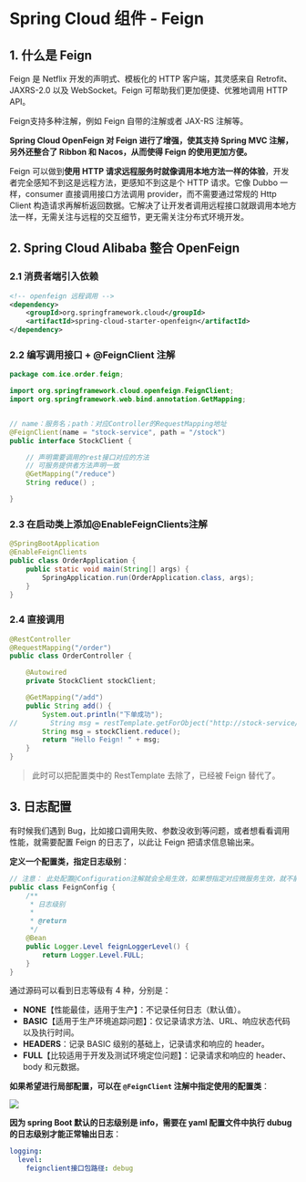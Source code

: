 # Spring Cloud 组件 - Feign

## 1. 什么是 Feign

Feign 是 Netflix 开发的声明式、模板化的 HTTP 客户端，其灵感来自 Retrofit、JAXRS-2.0 以及 WebSocket。Feign 可帮助我们更加便捷、优雅地调用 HTTP API。

Feign支持多种注解，例如 Feign 自带的注解或者 JAX-RS 注解等。

**Spring Cloud OpenFeign 对 Feign 进行了增强，使其支持 Spring MVC 注解，另外还整合了 Ribbon 和 Nacos，从而使得 Feign 的使用更加方便。**

Feign 可以做到**使用  HTTP  请求远程服务时就像调用本地方法一样的体验**，开发者完全感知不到这是远程方法，更感知不到这是个 HTTP 请求。它像 Dubbo 一样，consumer 直接调用接口方法调用 provider，而不需要通过常规的 Http Client 构造请求再解析返回数据。它解决了让开发者调用远程接口就跟调用本地方法一样，无需关注与远程的交互细节，更无需关注分布式环境开发。

## 2. Spring Cloud Alibaba 整合 OpenFeign

### 2.1 消费者端引入依赖

```xml
<!-- openfeign 远程调用 -->
<dependency>
    <groupId>org.springframework.cloud</groupId>
    <artifactId>spring-cloud-starter-openfeign</artifactId>
</dependency>
```

### 2.2 编写调用接口 + @FeignClient 注解

```java
package com.ice.order.feign;

import org.springframework.cloud.openfeign.FeignClient;
import org.springframework.web.bind.annotation.GetMapping;


// name：服务名；path：对应Controller的RequestMapping地址
@FeignClient(name = "stock-service", path = "/stock")
public interface StockClient {

    // 声明需要调用的rest接口对应的方法
    // 可服务提供者方法声明一致
    @GetMapping("/reduce")
    String reduce() ;

}
```

### 2.3 在启动类上添加@EnableFeignClients注解

```java
@SpringBootApplication
@EnableFeignClients
public class OrderApplication {
    public static void main(String[] args) {
        SpringApplication.run(OrderApplication.class, args);
    }
}
```

### 2.4 直接调用

```java
@RestController
@RequestMapping("/order")
public class OrderController {

    @Autowired
    private StockClient stockClient;

    @GetMapping("/add")
    public String add() {
        System.out.println("下单成功");
//        String msg = restTemplate.getForObject("http://stock-service/stock/reduce", String.class);
        String msg = stockClient.reduce();
        return "Hello Feign! " + msg;
    }
}
```

> 此时可以把配置类中的 RestTemplate 去除了，已经被 Feign 替代了。

## 3. 日志配置

有时候我们遇到 Bug，比如接口调用失败、参数没收到等问题，或者想看看调用性能，就需要配置 Feign 的日志了，以此让 Feign 把请求信息输出来。

**定义一个配置类，指定日志级别**：

```java
// 注意： 此处配置@Configuration注解就会全局生效，如果想指定对应微服务生效，就不能配置
public class FeignConfig {
    /**
     * 日志级别
     *
     * @return
     */
    @Bean
    public Logger.Level feignLoggerLevel() {
        return Logger.Level.FULL;
    }
}
```

通过源码可以看到日志等级有 4 种，分别是：

- **NONE**【性能最佳，适用于生产】：不记录任何日志（默认值）。
- **BASIC**【适用于生产环境追踪问题】：仅记录请求方法、URL、响应状态代码以及执行时间。
- **HEADERS**：记录 BASIC 级别的基础上，记录请求和响应的 header。
- **FULL**【比较适用于开发及测试环境定位问题】：记录请求和响应的 header、body 和元数据。

**如果希望进行局部配置，可以在 `@FeignClient` 注解中指定使用的配置类**：

![](/imgs/spring/springcloud/springcloud-feign-1.png)

**因为 spring Boot 默认的日志级别是 info，需要在 yaml 配置文件中执行 dubug 的日志级别才能正常输出日志**：

```yaml
logging:
  level:
    feignclient接口包路径: debug
```

